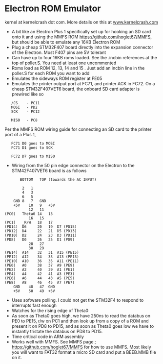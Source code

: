 Electron ROM Emulator
=====================
kernel at kernelcrash dot com. 
More details on this at www.kernelcrash.com

- A bit like an Electron Plus 1 specifically set up for hooking an SD card onto it and using the MMFS ROM 
https://github.com/hoglet67/MMFS, but should be able to emulate any 16KB Electron ROM
- Plug a cheap STM32F407 board directly into the expansion connector of the Electron. Most F407 pins are 5V tolerant
- Can have up to four 16KB roms loaded. See the .incbin references at the top of poller.S. You need at least one uncommented
- Roms load as ROM 12, 13, 14 and 15 . Just add an incbin line in the poller.S for each ROM you want to add
- Emulates the sideways ROM register at FE05
- Emulates the printer output port at FC71, and printer ACK in FC72. 
  On a cheap STM32F407VET6 board, the onboard SD card adapter is prewired like so
```
   /CS    - PC11
   MOSI   - PD2
   SCK    - PC12

   MISO   - PC8
```
  Per the MMFS ROM wiring guide for connecting an SD card to the printer port of a Plus 1,
```
   FC71 D0 goes to MOSI
   FC71 D1 goes to SCK

   FC72 D7 goes to MISO
```
- Wiring from the 50 pin edge connector on the Electron to the STM42F407VET6 board is as follows
```
	   BOTTOM	TOP (towards the AC INPUT)

		2	1
		4	3
		6	5
	GND	8	7	GND
	+5V    10	9	+5V
	       12	11	
(PC0)	Theta0 14	13
	       16	15
(PC1)	_R/W   18	17	
(PD14)	D6     20	19	D7 (PD15)
(PD12)	D4     22	21	D5 (PD13)
(PD10)	D2     24	23	D3 (PD11)
(PD8)	D0     26	25	D1 (PD9)
	       28	27	
	       30	29
(PE14)	A14    32	31	A15 (PE15)
(PE12)	A12    34	33	A13 (PE13)
(PE10)	A10    36	35	A11 (PE11)
(PE0)	A0     38	37	A9 (PE9)
(PE2)	A2     40	39	A1 (PE1)
(PE4)	A4     42	41	A3 (PE3)
(PE6)	A6     44	43	A5 (PE5)
(PE8)	A8     46	45	A7 (PE7)
	GND    48	47	GND
	+5V    50	49	+5V
```
- Uses software polling. I could not get the STM32F4 to respond to interrupts fast enough
- Watches for the rising edge of Theta0
- As soon as Theta0 goes high, we have 250ns to read the databus on
  PE0 to PE15, r/w on PC1 and then look up from a copy of a ROM and present it on PD8 to PD15, and
  as soon as Theta0 goes low we have to instantly tristate the databus on PD8 to PD15.
- Time critical code in ARM assembly
- Works well with MMFS. See MMFS page ; https://github.com/hoglet67/MMFS for how to use MMFS. Most
 likely you will want to FAT32 format a micro SD card and put a BEEB.MMB file on it.



